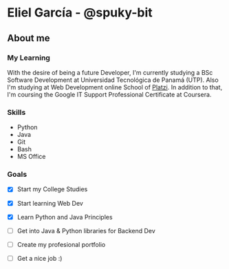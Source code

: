 # Eliel García - @spuky-bit
## About me
### My Learning

With the desire of being a future Developer, I'm currently studying a BSc Software Development at Universidad Tecnológica de Panamá (UTP). Also I'm studying at Web Development online School of [Platzi](https://www.Platzi.com). In addition to that, I'm coursing the Google IT Support Professional Certificate at Coursera.

### Skills
- Python
- Java
- Git
- Bash
- MS Office

### Goals
- [x] Start my College Studies
- [x] Start learning Web Dev
- [x] Learn Python and Java Principles
- [ ] Get into Java & Python libraries for Backend Dev
- [ ] Create my profesional portfolio
- [ ] Get a nice job :)


<!--
**spuky-bit/spuky-bit** is a ✨ _special_ ✨ repository because its `README.md` (this file) appears on your GitHub profile.

Here are some ideas to get you started:

- 🔭 I’m currently working on ...
- 🌱 I’m currently learning ...
- 👯 I’m looking to collaborate on ...
- 🤔 I’m looking for help with ...
- 💬 Ask me about ...
- 📫 How to reach me: ...
- 😄 Pronouns: ...
- ⚡ Fun fact: ...
-->
